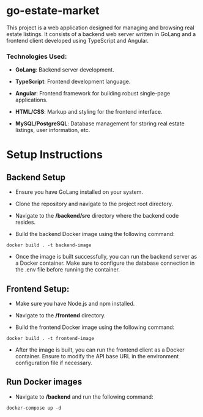 # go-estate-market

This project is a web application designed for managing and browsing real estate listings. It consists of a backend web server written in GoLang and a frontend client developed using TypeScript and Angular.
### Technologies Used:

- **GoLang**: Backend server development.

- **TypeScript**: Frontend development language.

- **Angular**: Frontend framework for building robust single-page applications.

- **HTML/CSS**: Markup and styling for the frontend interface.

- **MySQL/PostgreSQL**: Database management for storing real estate listings, user information, etc.

# Setup Instructions

## Backend Setup

- Ensure you have GoLang installed on your system.

- Clone the repository and navigate to the project root directory.

- Navigate to the **/backend/src** directory where the backend code resides.

- Build the backend Docker image using the following command:
```
docker build . -t backend-image
```

- Once the image is built successfully, you can run the backend server as a Docker container. Make sure to configure the database connection in the .env file before running the container.

## Frontend Setup:

- Make sure you have Node.js and npm installed.

- Navigate to the **/frontend** directory.

- Build the frontend Docker image using the following command:
```
docker build . -t frontend-image
```

- After the image is built, you can run the frontend client as a Docker container. Ensure to modify the API base URL in the environment configuration file if necessary.

## Run Docker images

- Navigate to **/backend** and run the following command:
```
docker-compose up -d
```
